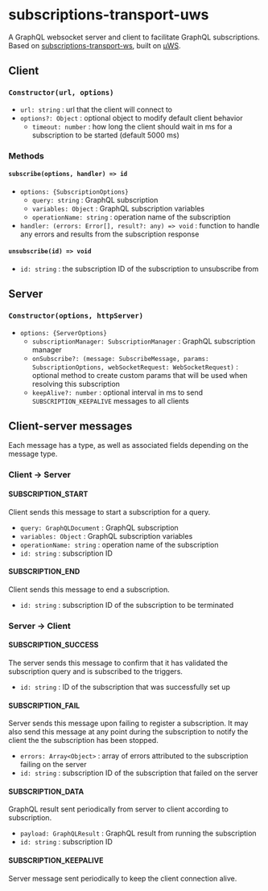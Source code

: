 # subscriptions-transport-uws

A GraphQL websocket server and client to facilitate GraphQL subscriptions. Based on [subscriptions-transport-ws](https://github.com/apollostack/subscriptions-transport-ws), built on [µWS](https://github.com/uWebSockets/uWebSockets).

## Client
### `Constructor(url, options)`
- `url: string` : url that the client will connect to
- `options?: Object` : optional object to modify default client behavior
  * `timeout: number` : how long the client should wait in ms for a subscription to be started (default 5000 ms)

### Methods
#### `subscribe(options, handler) => id`
- `options: {SubscriptionOptions}`
  * `query: string` : GraphQL subscription
  * `variables: Object` : GraphQL subscription variables
  * `operationName: string` : operation name of the subscription
- `handler: (errors: Error[], result?: any) => void` : function to handle any errors and results from the subscription response

#### `unsubscribe(id) => void`
- `id: string` : the subscription ID of the subscription to unsubscribe from

## Server
### `Constructor(options, httpServer)`
- `options: {ServerOptions}`
  * `subscriptionManager: SubscriptionManager` : GraphQL subscription manager
  * `onSubscribe?: (message: SubscribeMessage, params: SubscriptionOptions, webSocketRequest: WebSocketRequest)` : optional method to create custom params that will be used when resolving this subscription
  * `keepAlive?: number` : optional interval in ms to send `SUBSCRIPTION_KEEPALIVE` messages to all clients

## Client-server messages
Each message has a type, as well as associated fields depending on the message type.
### Client -> Server
#### SUBSCRIPTION_START
Client sends this message to start a subscription for a query.
- `query: GraphQLDocument` :  GraphQL subscription
- `variables: Object` : GraphQL subscription variables
- `operationName: string` : operation name of the subscription
- `id: string` : subscription ID

#### SUBSCRIPTION_END
Client sends this message to end a subscription.
- `id: string` : subscription ID of the subscription to be terminated

### Server -> Client
#### SUBSCRIPTION_SUCCESS
The server sends this message to confirm that it has validated the subscription query and
is subscribed to the triggers.
- `id: string` : ID of the subscription that was successfully set up

#### SUBSCRIPTION_FAIL
Server sends this message upon failing to register a subscription. It may also send this message
at any point during the subscription to notify the client the the subscription has been stopped.
- `errors: Array<Object>` : array of errors attributed to the subscription failing on the server
- `id: string` : subscription ID of the subscription that failed on the server

#### SUBSCRIPTION_DATA
GraphQL result sent periodically from server to client according to subscription.
- `payload: GraphQLResult` : GraphQL result from running the subscription
- `id: string` : subscription ID

#### SUBSCRIPTION_KEEPALIVE
Server message sent periodically to keep the client connection alive.
